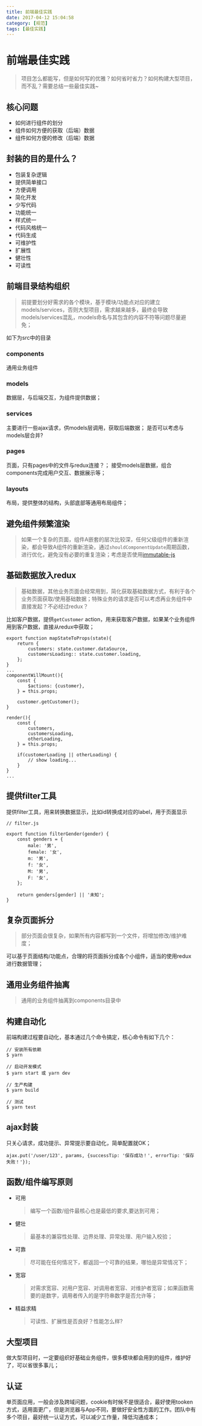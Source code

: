 ```yaml
---
title: 前端最佳实践
date: 2017-04-12 15:04:58
category: [规范]
tags: [最佳实践]
---
```


# 前端最佳实践
> 项目怎么都能写，但是如何写的优雅？如何省时省力？如何构建大型项目，而不乱？需要总结一些最佳实践~

## 核心问题

- 如何进行组件的划分
- 组件如何方便的获取（后端）数据
- 组件如何方便的修改（后端）数据

## 封装的目的是什么？

- 包装复杂逻辑
- 提供简单接口
- 方便调用
- 简化开发
- 少写代码
- 功能统一
- 样式统一
- 代码风格统一
- 代码生成
- 可维护性
- 扩展性
- 健壮性
- 可读性

## 前端目录结构组织
> 前提要划分好需求的各个模块，基于模块/功能点对应的建立models/services，否则大型项目，需求越来越多，最终会导致models/services混乱，models命名与其包含的内容不符等问题尽量避免；

如下为src中的目录

### components
通用业务组件

### models
数据层，与后端交互，为组件提供数据；

### services
主要进行一些ajax请求，供models层调用，获取后端数据；
是否可以考虑与models层合并?

### pages
页面，只有pages中的文件与redux连接？；
接受models层数据，组合components完成用户交互、数据展示等；

### layouts
布局，提供整体的结构，头部底部等通用布局组件；


## 避免组件频繁渲染
> 如果一个复杂的页面，组件A嵌套的层次比较深，任何父级组件的重新渲染，都会导致A组件的重新渲染，通过`shouldComponentUpdate`周期函数，进行优化，避免没有必要的重复渲染；考虑是否使用[immutable-js](https://facebook.github.io/immutable-js/)


## 基础数据放入redux
> 基础数据，其他业务页面会经常用到，简化获取基础数据方式，有利于各个业务页面获取/使用基础数据；特殊业务的请求是否可以考虑再业务组件中直接发起？不必经过redux？

比如客户数据，提供`getCustomer` action，用来获取客户数据，如果某个业务组件用到客户数据，直接从redux中获取；

```
export function mapStateToProps(state){
    return {
        customers: state.customer.dataSource,
        customersLoading:: state.customer.loading,
    };
}
...
componentWillMount(){
    const {
        $actions: {customer},
    } = this.props;
    
    customer.getCustomer();
}

render(){
    const {
        customers,
        customersLoading,
        otherLoading,
    } = this.props;
    
    if(customerLoading || otherLoading) {
        // show loading...
    }
}
...
```

## 提供filter工具
提供filter工具，用来转换数据显示，比如id转换成对应的label，用于页面显示

```
// filter.js

export function filterGender(gender) {
    const genders = {
        male: '男',
        female: '女',
        m: '男',
        f: '女',
        M: '男',
        F: '女',
    };
    
    return genders[gender] || '未知';
}
```

## 复杂页面拆分
> 部分页面会很复杂，如果所有内容都写到一个文件，将增加修改/维护难度；

可以基于页面结构/功能点，合理的将页面拆分成各个小组件，适当的使用redux进行数据管理；

## 通用业务组件抽离
> 通用的业务组件抽离到components目录中

## 构建自动化
前端构建过程要自动化，基本通过几个命令搞定，核心命令有如下几个：
```
// 安装所有依赖
$ yarn

// 启动开发模式
$ yarn start 或 yarn dev 

// 生产构建
$ yarn build 

// 测试
$ yarn test 
```

## ajax封装
只关心请求，成功提示、异常提示要自动化，简单配置就OK；

```
ajax.put('/user/123', params, {successTip: '保存成功！', errorTip: '保存失败！'});
```

## 函数/组件编写原则

- 可用
    > 编写一个函数/组件最核心也是最低的要求,要达到可用；
- 健壮
    > 最基本的兼容性处理、边界处理、异常处理、用户输入校验；
- 可靠
    > 尽可能在任何情况下，都返回一个可靠的结果，哪怕是异常情况下；
- 宽容
    > 对需求宽容、对用户宽容、对调用者宽容、对维护者宽容；如果函数需要的是数字，调用者传入的是字符串数字是否允许等；
- 精益求精
    > 可读性、扩展性是否良好？性能怎么样?

## 大型项目
做大型项目时，一定要组织好基础业务组件，很多模块都会用到的组件，维护好了，可以省很多事儿；

## 认证

单页面应用，一般会涉及跨域问题，cookie有时候不是很适合，最好使用tooken方式，适用面更广，但是浏览器与App不同，要做好安全性方面的工作。团队中有多个项目，最好统一认证方式，可以减少工作量，降低沟通成本；


